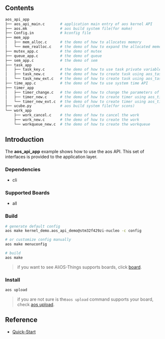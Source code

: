 ## Contents

```sh
aos_api_app
├── aos_api_main.c       # application main entry of aos kernel API
├── aos.mk               # aos build system file(for make)
├── Config.in            # kconfig file
├── mem_app
│   ├── mem_alloc.c      # the demo of how to allocates memory
│   └── mem_realloc.c    # the demo of how to expand the allocated memory
├── mutex_app.c          # the demo of mutex
├── queue_app.c          # the demo of queue
├── sem_app.c            # the demo of sem
├── task_app
│   ├── task_key.c       # the demo of how to use task private variables
│   ├── task_new.c       # the demo of how to create task using aos_task_new()
│   └── task_new_ext.c   # the demo of how to create task using aos_task_new_ext()
├── time_app.c           # the demo of how to use system time API
├── timer_app
│   ├── timer_change.c   # the demo of how to change the parameters of the timer
│   ├── timer_new.c      # the demo of how to create timer using aos_timer_new()
│   └── timer_new_ext.c  # the demo of how to create timer using aos_timer_new_ext()
├── ucube.py             # aos build system file(for scons)
└── work_app
    ├── work_cancel.c    # the demo of how to cancel the work
    ├── work_new.c       # the demo of how to create the work
    └── workqueue_new.c  # the demo of how to create the workqueue
```

## Introduction

The **aos_api_app** example shows how to use the aos API. This set of interfaces is
provided to the application layer.

### Dependencies

* cli

### Supported Boards

- all

### Build

```sh
# generate default config
aos make kernel_demo.aos_api_demo@stm32f429zi-nucleo -c config

# or customize config manually
aos make menuconfig

# build
aos make
```

> if you want to see AliOS-Things supports boards, click [board](../../../board).

### Install

```sh
aos upload
```

> if you are not sure is the`aos upload` command supports your board, check [aos upload](../../../build/site_scons/upload).

## Reference

* [Quick-Start](https://github.com/alibaba/AliOS-Things/wiki/Quick-Start)
